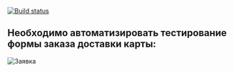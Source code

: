 [![Build status](https://ci.appveyor.com/api/projects/status/3w6jerkyc165r5k6?svg=true)](https://ci.appveyor.com/project/STALKSA/selenide)

## Необходимо автоматизировать тестирование формы заказа доставки карты:

![Заявка](https://github.com/netology-code/aqa-homeworks/raw/master/selenide/pic/order.png)

